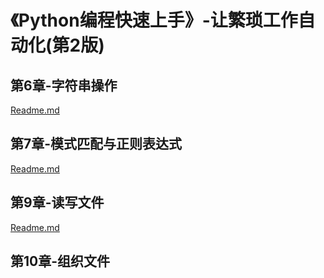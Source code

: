 # 《Python编程快速上手》-让繁琐工作自动化(第2版)

## 第6章-字符串操作

[Readme.md](https://github.com/niu0217/PythonBooks/blob/main/Automate-Tedious-Tasks/Dev/Chapter6/Readme.md)

## 第7章-模式匹配与正则表达式

[Readme.md](https://github.com/niu0217/PythonBooks/blob/main/Automate-Tedious-Tasks/Dev/Chapter7/Readme.md)

## 第9章-读写文件

[Readme.md](https://github.com/niu0217/PythonBooks/blob/main/Automate-Tedious-Tasks/Dev/Chapter9/Readme.md)

## 第10章-组织文件

